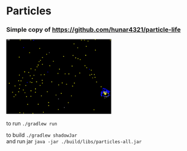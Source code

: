 # Particles
### Simple copy of https://github.com/hunar4321/particle-life

<img src="./demo.gif" alt="Demo" height="200">

to run `./gradlew run`

to build `./gradlew shadowJar`\
and run jar `java -jar ./build/libs/particles-all.jar`
